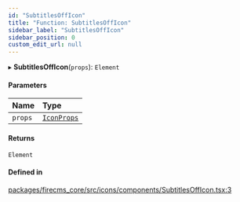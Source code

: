 ```yaml
---
id: "SubtitlesOffIcon"
title: "Function: SubtitlesOffIcon"
sidebar_label: "SubtitlesOffIcon"
sidebar_position: 0
custom_edit_url: null
---
```


▸ **SubtitlesOffIcon**(`props`): `Element`

#### Parameters

| Name | Type |
| :------ | :------ |
| `props` | [`IconProps`](../types/IconProps.md) |

#### Returns

`Element`

#### Defined in

[packages/firecms_core/src/icons/components/SubtitlesOffIcon.tsx:3](https://github.com/FireCMSco/firecms/blob/d45f3739/packages/firecms_core/src/icons/components/SubtitlesOffIcon.tsx#L3)
